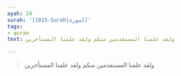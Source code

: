 ```yaml
---
ayah: 24
surah: '[[015-Surah|سورة]]'
tags:
- quran
text: ولقد علمنا المستقدمين منكم ولقد علمنا المستأخرين

---
```

> ولقد علمنا المستقدمين منكم ولقد علمنا المستأخرين
